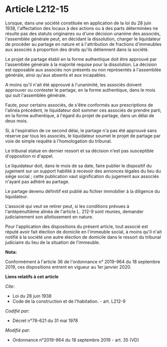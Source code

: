 # Article L212-15

Lorsque, dans une société constituée en application de la loi du 28 juin 1938, l'affectation des locaux à des actions ou à
des parts déterminées ne résulte pas des statuts originaires ou d'une décision unanime des associés, l'assemblée générale
peut, en décidant la dissolution, charger le liquidateur de procéder au partage en nature et à l'attribution de fractions
d'immeubles aux associés à proportion des droits qu'ils détiennent dans la société. 

Le projet de partage établi en la forme authentique doit être approuvé par l'assemblée générale à la majorité requise pour la
dissolution. La décision est opposable aux associés non présents ou non représentés à l'assemblée générale, ainsi qu'aux
absents et aux incapables. 

A moins qu'il n'ait été approuvé à l'unanimité, les associés doivent approuver ou contester le partage, en la forme
authentique, dans le mois qui suit l'assemblée générale. 

Faute, pour certains associés, de s'être conformés aux prescriptions de l'alinéa précédent, le liquidateur doit sommer ces
associés de prendre parti, en la forme authentique, à l'égard du projet de partage, dans un délai de deux mois. 

Si, à l'expiration de ce second délai, le partage n'a pas été approuvé sans réserve par tous les associés, le liquidateur
soumet le projet de partage par voie de simple requête à l'homologation du tribunal. 

Le tribunal statue en dernier ressort et sa décision n'est pas susceptible d'opposition ni d'appel. 

Le liquidateur doit, dans le mois de sa date, faire publier le dispositif du jugement sur un support habilité à recevoir des
annonces légales du lieu du siège social ; cette publication vaut signification du jugement aux associés n'ayant pas adhéré
au partage. 

Le partage devenu définitif est publié au fichier immobilier à la diligence du liquidateur. 

L'associé qui veut se retirer peut, si les conditions prévues à l'antépénultième alinéa de l'article L. 212-9 sont réunies,
demander judiciairement son allotissement en nature. 

Pour l'application des dispositions du présent article, tout associé est réputé avoir fait élection de domicile en l'immeuble
social, à moins qu'il n'ait notifié à la société une autre élection de domicile dans le ressort du   tribunal judiciaire du
lieu de la situation de l'immeuble.

**Nota:**

Conformément à l'article 36 de l'ordonnance n° 2019-964 du 18 septembre 2019, ces dispositions entrent en vigueur au 1er
janvier 2020.

**Liens relatifs à cet article**

_Cite_:

  - Loi du 28 juin 1938
  - Code de la construction et de l'habitation. - art. L212-9

_Codifié par_:

  - Décret n°78-621 du 31 mai 1978

_Modifié par_:

  - Ordonnance n°2019-964 du 18 septembre 2019 - art. 35 (VD)
